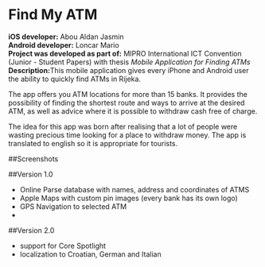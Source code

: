 # Find My ATM

<b>iOS developer:</b> Abou Aldan Jasmin <br>
<b>Android developer:</b> Loncar Mario <br>
<b>Project was developed as part of:</b> MIPRO International ICT Convention (Junior - Student Papers) with thesis <i>Mobile Application for Finding ATMs</i> <br>
<b>Description:</b>This mobile application gives every iPhone and Android user the ability to quickly find ATMs in Rijeka. 

The app offers you ATM locations for more than 15 banks. It provides the possibility of finding the shortest route and ways to arrive at the desired ATM, as well as advice where it is possible to withdraw cash free of charge.

The idea for this app was born after realising that a lot of people were wasting precious time looking for a place to withdraw money. The app is translated to english so it is appropriate for tourists.

##Screenshots

##Version 1.0
- Online Parse database with names, address and coordinates of ATMS
- Apple Maps with custom pin images (every bank has its own logo)
- GPS Navigation to selected ATM
- 
##Version 2.0
- support for Core Spotlight
- localization to Croatian, German and Italian
